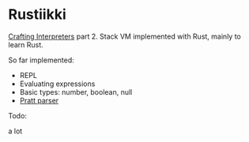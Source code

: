 # Rustiikki

[Crafting Interpreters](https://craftinginterpreters.com) part 2. Stack VM implemented with Rust, mainly to learn Rust.

So far implemented:

- REPL
- Evaluating expressions
- Basic types: number, boolean, null
- [Pratt parser](https://en.wikipedia.org/wiki/Operator-precedence_parser#Pratt_parsing)

Todo:

a lot
